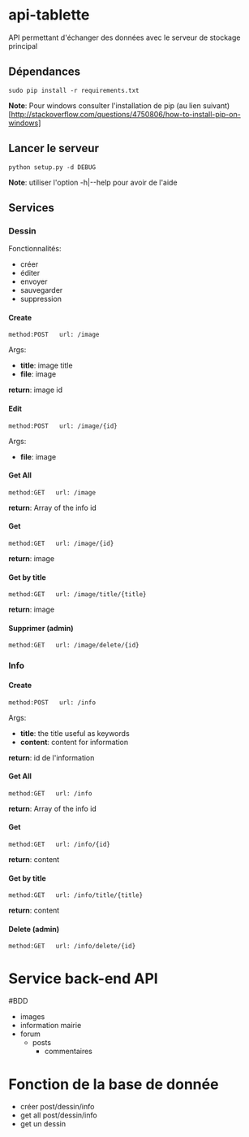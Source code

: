 # api-tablette

API permettant d'échanger des données avec le serveur de stockage principal

## Dépendances

```
sudo pip install -r requirements.txt
```
**Note**: Pour windows consulter l'installation de pip (au lien suivant)[http://stackoverflow.com/questions/4750806/how-to-install-pip-on-windows]

## Lancer le serveur

```
python setup.py -d DEBUG
```
**Note**: utiliser l'option -h|--help pour avoir de l'aide

## Services

### Dessin

Fonctionnalités:
  * créer
  * éditer
  * envoyer
  * sauvegarder
  * suppression

#### Create
```
method:POST   url: /image
```
Args:
  * **title**: image title
  * **file**: image

**return**: image id

#### Edit
```
method:POST   url: /image/{id}
```
Args:
  * **file**: image

#### Get All
```
method:GET   url: /image
```
**return**: Array of the info id

#### Get
```
method:GET   url: /image/{id}
```

**return**: image

#### Get by title
```
method:GET   url: /image/title/{title}
```

**return**: image

#### Supprimer (admin)
```
method:GET   url: /image/delete/{id}
```

### Info

#### Create
```
method:POST   url: /info
```
Args:
  * **title**: the title useful as keywords
  * **content**: content for information

**return**: id de l'information

#### Get All
```
method:GET   url: /info
```
**return**: Array of the info id

#### Get
```
method:GET   url: /info/{id}
```
**return**: content

#### Get by title
```
method:GET   url: /info/title/{title}
```
**return**: content

#### Delete (admin)
```
method:GET   url: /info/delete/{id}
```

# Service back-end API

#BDD

- images
- information mairie
- forum
  - posts
    - commentaires


# Fonction de la base de donnée

- créer post/dessin/info
- get all post/dessin/info
- get un dessin
